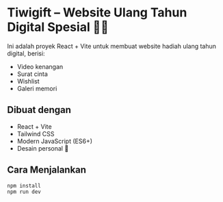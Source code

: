 # Tiwigift – Website Ulang Tahun Digital Spesial 🎁🎉

Ini adalah proyek React + Vite untuk membuat website hadiah ulang tahun digital, berisi:

- Video kenangan
- Surat cinta
- Wishlist
- Galeri memori

## Dibuat dengan

- React + Vite
- Tailwind CSS
- Modern JavaScript (ES6+)
- Desain personal 💖

## Cara Menjalankan

```bash
npm install
npm run dev
